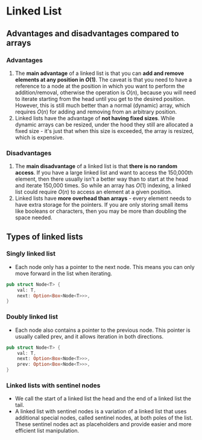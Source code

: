 # Linked List
## Advantages and disadvantages compared to arrays
### Advantages

1. The **main advantage** of a linked list is that you can **add and remove elements at any position in $O(1)$**. The caveat is that you need to have a reference to a node at the position in which you want to perform the addition/removal, otherwise the operation is $O(n)$, because you will need to iterate starting from the head until you get to the desired position. However, this is still much better than a normal (dynamic) array, which requires $O(n)$ for adding and removing from an arbitrary position.
2. Linked lists have the advantage of **not having fixed sizes**. While dynamic arrays can be resized, under the hood they still are allocated a fixed size - it's just that when this size is exceeded, the array is resized, which is expensive. 

### Disadvantages

1. The **main disadvantage** of a linked list is that **there is no random access**. If you have a large linked list and want to access the 150,000th element, then there usually isn't a better way than to start at the head and iterate 150,000 times. So while an array has $O(1)$ indexing, a linked list could require $O(n)$ to access an element at a given position.
2. Linked lists have **more overhead than arrays** - every element needs to have extra storage for the pointers. If you are only storing small items like booleans or characters, then you may be more than doubling the space needed.

## Types of linked lists

### Singly linked list

- Each node only has a pointer to the next node. This means you can only move forward in the list when iterating.

```Rust
pub struct Node<T> {
    val: T,
    next: Option<Box<Node<T>>>,
}
```

### Doubly linked list

- Each node also contains a pointer to the previous node. This pointer is usually called prev, and it allows iteration in both directions.

```Rust
pub struct Node<T> {
    val: T,
    next: Option<Box<Node<T>>>,
    prev: Option<Box<Node<T>>>,
}
```

### Linked lists with sentinel nodes

- We call the start of a linked list the head and the end of a linked list the tail.
- A linked list with sentinel nodes is a variation of a linked list that uses additional special nodes, called sentinel nodes, at both poles of the list. These sentinel nodes act as placeholders and provide easier and more efficient list manipulation.